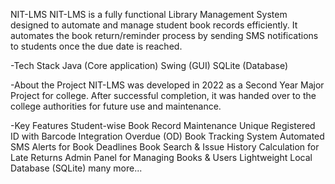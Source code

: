 NIT-LMS
NIT-LMS is a fully functional Library Management System designed to automate and manage student book records efficiently.
It automates the book return/reminder process by sending SMS notifications to students once the due date is reached.

-Tech Stack
Java (Core application)
Swing (GUI)
SQLite (Database)

-About the Project
NIT-LMS was developed in 2022 as a Second Year Major Project for college. 
After successful completion, it was handed over to the college authorities 
for future use and maintenance.

-Key Features
Student-wise Book Record Maintenance
Unique Registered ID with Barcode Integration
Overdue (OD) Book Tracking System
Automated SMS Alerts for Book Deadlines
Book Search & Issue History
Calculation for Late Returns
Admin Panel for Managing Books & Users
Lightweight Local Database (SQLite)
many more...
